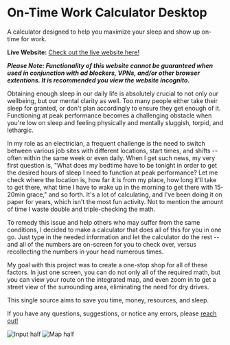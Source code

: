 # On-Time Work Calculator Desktop

A calculator designed to help you maximize your sleep and show up on-time for work.

**Live Website:** [Check out the live website here!](https://optimal-sleep-calculator-map.firebaseapp.com/)

***Please Note: Functionality of this website cannot be guaranteed when used in conjunction with ad blockers, VPNs, and/or other browser extentions. It is recommended you view the website incognito.***

Obtaining enough sleep in our daily life is absolutely crucial to not only our wellbeing, but our mental clarity as well. Too many people either take their sleep for granted, or don't plan accordingly to ensure they get enough of it. Functioning at peak performance becomes a challenging obstacle when you're low on sleep and feeling physically and mentally sluggish, torpid, and lethargic.

In my role as an electrician, a frequent challenge is the need to switch between various job sites with different locations, start times, and shifts -- often within the same week or even daily. When I get such news, my very first question is, "What does my bedtime have to be tonight in order to get the desired hours of sleep I need to function at peak performance? Let me check where the location is, how far it is from my place, how long it'll take to get there, what time I have to wake up in the morning to get there with 15-20min grace," and so forth. It's a lot of calculating, and I've been doing it on paper for years, which isn't the most fun activity. Not to mention the amount of time I waste double and triple-checking the math.

To remedy this issue and help others who may suffer from the same conditions, I decided to make a calculator that does all of this for you in one go. Just type in the needed information and let the calculator do the rest -- and all of the numbers are on-screen for you to check over, versus recollecting the numbers in your head numerous times.

My goal with this project was to create a one-stop shop for all of these factors. In just one screen, you can do not only all of the required math, but you can view your route on the integrated map, and even zoom in to get a street view of the surrounding area, eliminating the need for dry drives.

This single source aims to save you time, money, resources, and sleep.




If you have any questions, suggestions, or notice any errors, please [reach out!](mailto:coreychristianclark@gmail.com)

![Input half](https://github.com/coreychristianclark/on-time-work-calculator-desktop/assets/127354494/c33aa8c4-61fc-49d9-9730-99a54521b7ce)
![Map half](https://github.com/coreychristianclark/on-time-work-calculator-desktop/assets/127354494/ce674b73-79d0-48fd-9ef3-9daa8115f068)


